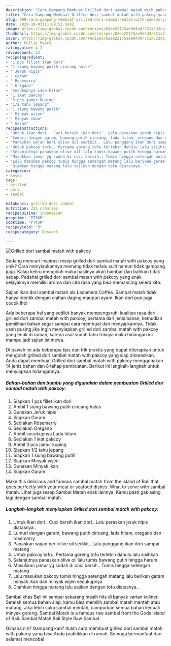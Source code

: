 ```yaml
---
description: "Cara Gampang Membuat Grilled dori sambal matah with pakcoy yang Enak"
title: "Cara Gampang Membuat Grilled dori sambal matah with pakcoy yang Enak"
slug: 909-cara-gampang-membuat-grilled-dori-sambal-matah-with-pakcoy-yang-enak
date: 2020-10-03T11:09:53.924Z
image: https://img-global.cpcdn.com/recipes/b2ee22175ae9d4d4/751x532cq70/grilled-dori-sambal-matah-with-pakcoy-foto-resep-utama.jpg
thumbnail: https://img-global.cpcdn.com/recipes/b2ee22175ae9d4d4/751x532cq70/grilled-dori-sambal-matah-with-pakcoy-foto-resep-utama.jpg
cover: https://img-global.cpcdn.com/recipes/b2ee22175ae9d4d4/751x532cq70/grilled-dori-sambal-matah-with-pakcoy-foto-resep-utama.jpg
author: Mollie Myers
ratingvalue: 4.2
reviewcount: 12
recipeingredient:
- "1 pcs fillet ikan dori"
- "1 siung bawang putih cincang halus"
- " Jeruk nipis"
- " Garam"
- " Rosemarry"
- " Oregano"
- "secukupnya Lada hitam"
- "1 ikat pakcoy"
- "3 pcs jamur kuping"
- "1/2 tahu jepang"
- "1 siung bawang putih"
- " Minyak wijen"
- " Minyak ikan"
- " Garam"
recipeinstructions:
- "Untuk ikan dori.. Cuci bersih ikan dori.. Lalu peraskan jeruk nipis diatasnya.."
- "Lumuri dengan garam, bawang putih cincang, lada hitam, oregano dan rosemarry"
- "Panaskan wajan beri olive oil sedikit.. Lalu panggang ikan dori sampai matang"
- "Untuk pakcoy tofu.. Pertama goreng tofu terlebih dahulu lalu sisihkan"
- "Selanjutnya panaskan olive oil lalu tumis bawang putih hingga harum"
- "Masukkan jamur yg sudah di cuci bersih.. Tumis hingga setengah matang"
- "Lalu masukan pakcoy tumis hingga setengah matang lalu berikan garam minyak ikan dan minyak wijen secukupnya"
- "Diamkan hingga matang lalu sajikan dengan tofu diatasnya.."
categories:
- Resep
tags:
- grilled
- dori
- sambal

katakunci: grilled dori sambal 
nutrition: 225 calories
recipecuisine: Indonesian
preptime: "PT36M"
cooktime: "PT45M"
recipeyield: "3"
recipecategory: Dessert

---
```



![Grilled dori sambal matah with pakcoy](https://img-global.cpcdn.com/recipes/b2ee22175ae9d4d4/751x532cq70/grilled-dori-sambal-matah-with-pakcoy-foto-resep-utama.jpg)

Sedang mencari inspirasi resep grilled dori sambal matah with pakcoy yang unik? Cara menyiapkannya memang tidak terlalu sulit namun tidak gampang juga. Kalau keliru mengolah maka hasilnya akan hambar dan bahkan tidak sedap. Padahal grilled dori sambal matah with pakcoy yang enak selayaknya memiliki aroma dan cita rasa yang bisa memancing selera kita.

Sajian ikan dori sambal matah ala Lacamera Coffee. Sambal matah tidak hanya identik dengan olahan daging maupun ayam. Ikan dori pun juga cocok lho!

Ada beberapa hal yang sedikit banyak mempengaruhi kualitas rasa dari grilled dori sambal matah with pakcoy, pertama dari jenis bahan, kemudian pemilihan bahan segar sampai cara membuat dan menyajikannya. Tidak usah pusing jika ingin menyiapkan grilled dori sambal matah with pakcoy yang enak di rumah, karena asal sudah tahu triknya maka hidangan ini mampu jadi sajian istimewa.


Di bawah ini ada beberapa tips dan trik praktis yang dapat diterapkan untuk mengolah grilled dori sambal matah with pakcoy yang siap dikreasikan. Anda dapat membuat Grilled dori sambal matah with pakcoy menggunakan 14 jenis bahan dan 8 tahap pembuatan. Berikut ini langkah-langkah untuk menyiapkan hidangannya.

<!--inarticleads1-->

##### Bahan-bahan dan bumbu yang digunakan dalam pembuatan Grilled dori sambal matah with pakcoy:

1. Siapkan 1 pcs fillet ikan dori
1. Ambil 1 siung bawang putih cincang halus
1. Gunakan  Jeruk nipis
1. Siapkan  Garam
1. Sediakan  Rosemarry
1. Sediakan  Oregano
1. Ambil secukupnya Lada hitam
1. Sediakan 1 ikat pakcoy
1. Ambil 3 pcs jamur kuping
1. Siapkan 1/2 tahu jepang
1. Siapkan 1 siung bawang putih
1. Siapkan  Minyak wijen
1. Gunakan  Minyak ikan
1. Siapkan  Garam


Make this delicious and famous sambal matah from the island of Bali that goes perfectly with your meat or seafood dishes. What to serve with sambal matah. Lihat juga resep Sambal Matah enak lainnya. Kamu pasti gak asing lagi dengan sambal matah. 

<!--inarticleads2-->

##### Langkah-langkah menyiapkan Grilled dori sambal matah with pakcoy:

1. Untuk ikan dori.. Cuci bersih ikan dori.. Lalu peraskan jeruk nipis diatasnya..
1. Lumuri dengan garam, bawang putih cincang, lada hitam, oregano dan rosemarry
1. Panaskan wajan beri olive oil sedikit.. Lalu panggang ikan dori sampai matang
1. Untuk pakcoy tofu.. Pertama goreng tofu terlebih dahulu lalu sisihkan
1. Selanjutnya panaskan olive oil lalu tumis bawang putih hingga harum
1. Masukkan jamur yg sudah di cuci bersih.. Tumis hingga setengah matang
1. Lalu masukan pakcoy tumis hingga setengah matang lalu berikan garam minyak ikan dan minyak wijen secukupnya
1. Diamkan hingga matang lalu sajikan dengan tofu diatasnya..


Sambal khas Bali ini sampai sekarang masih hits di banyak varian kuliner. Setelah semua bahan siap, kamu bisa memilih sambal matah mentah atau matang. Jika lebih suka sambal mentah, campurkan semua bahan kecuali minyak goreng. Sambal Matah is a famous raw sambal from the Gods island of Bali. Sambal Matah Bali Style Raw Sambal. 

Gimana nih? Gampang kan? Itulah cara membuat grilled dori sambal matah with pakcoy yang bisa Anda praktikkan di rumah. Semoga bermanfaat dan selamat mencoba!
